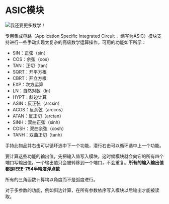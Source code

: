 # ASIC模块

![我还要更多数学！](item:tisadvanced:asic_module)

专用集成电路（Application Specific Integrated Circuit ，缩写为ASIC）模块支持进行一些手动实现太复杂的高级数学运算操作。可用的功能如下所示：

- SIN：正弦（sin）
- COS：余弦（cos）
- TAN：正切（tan）
- SQRT：开平方根
- CBRT：开立方根
- EXP：次方运算
- LN：自然对数（ln）
- HYPT：斜边计算
- ASIN：反正弦（arcsin）
- ACOS：反余弦（arccos）
- ATAN：反正切（arctan）
- SINH：双曲正弦（sinh）
- COSH：双曲余弦（cosh）
- TANH：双曲正切（tanh）

手持此物品并右击可以循环选中下一个功能，潜行右击可以循环选中上一个功能。

要计算这些功能的输出值，先把输入值写入模块，这时候模块就会向它的所有四个端口写输出值。一个输出值只会被转移到一个端口，不会重复。**所有的输入输出值都是IEEE-754半精度浮点数**

所有的三角函数计算均以角度而不是弧度进行。

对于多参数的功能，例如斜边计算，在所有参数依序写入模块以后输出才能被读取。
